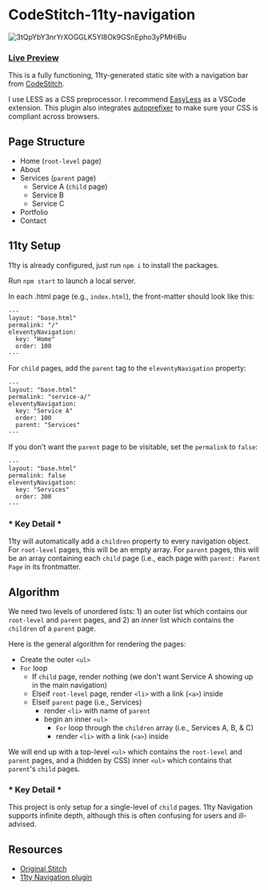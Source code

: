 # CodeStitch-11ty-navigation

![3tQpYbY3nrYrXOGGLK5Yl8Ok9GSnEpho3yPMHiBu](https://github.com/rglanz/CodeStitch-11ty-navigation/assets/42592799/bfe4f247-2e4a-4d96-93c9-34b0354e512f)

### [Live Preview](https://master--dulcet-jelly-7e5c74.netlify.app/)

This is a fully functioning, 11ty-generated static site with a navigation bar from [CodeStitch](https://codestitch.app/).

I use LESS as a CSS preprocessor. I recommend [EasyLess](https://marketplace.visualstudio.com/items?itemName=mrcrowl.easy-less) as a VSCode extension. This plugin also integrates [autoprefixer](https://github.com/postcss/autoprefixer) to make sure your CSS is compliant across browsers.

## Page Structure
- Home (`root-level` page)
- About
- Services  (`parent` page)
  - Service A  (`child` page)
  - Service B
  - Service C
- Portfolio
- Contact

## 11ty Setup
11ty is already configured, just run `npm i` to install the packages.

Run `npm start` to launch a local server.

In each .html page (e.g., `index.html`), the front-matter should look like this:

```
---
layout: "base.html"
permalink: "/"
eleventyNavigation:
  key: "Home"
  order: 100
---
```

For `child` pages, add the `parent` tag to the `eleventyNavigation` property:

```
---
layout: "base.html"
permalink: "service-a/"
eleventyNavigation:
  key: "Service A"
  order: 100
  parent: "Services"
---
```

If you don't want the `parent` page to be visitable, set the `permalink` to `false`:

```
---
layout: "base.html"
permalink: false
eleventyNavigation:
  key: "Services"
  order: 300
---
```

### \* Key Detail *
11ty will automatically add a `children` property to every navigation object. For `root-level` pages, this will be an empty array. For `parent` pages, this will be an array containing each `child` page (i.e., each page with `parent: Parent Page` in its frontmatter.

## Algorithm

We need two levels of unordered lists: 1) an outer list which contains our `root-level` and `parent` pages, and 2) an inner list which contains the `children` of a `parent` page.

Here is the general algorithm for rendering the pages:
- Create the outer `<ul>`
- `For` loop
  - If `child` page, render nothing (we don't want Service A showing up in the main navigation)
  - Elseif `root-level` page, render `<li>` with a link (`<a>`) inside
  - Elseif `parent` page (i.e., Services)
    - render `<li>` with name of `parent`
    - begin an inner `<ul>`
      - `For` loop through the `children` array (i.e., Services A, B, & C)
      - render `<li>` with a link (`<a>`) inside

We will end up with a top-level `<ul>` which contains the `root-level` and `parent` pages, and a (hidden by CSS) inner `<ul>` which contains that `parent`'s `child` pages.

### \* Key Detail *
This project is only setup for a single-level of `child` pages. 11ty Navigation supports infinite depth, although this is often confusing for users and ill-advised.

## Resources
- [Original Stitch](https://codestitch.app/app/dashboard/stitches/758?nav=Top%20Dropdown)
- [11ty Navigation plugin](https://www.11ty.dev/docs/plugins/navigation/)

